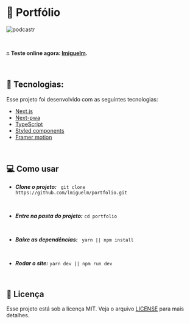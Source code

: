 # 🏅 Portfólio

![podcastr](.github/thumb.gif)

<br>

🔛 **Teste online agora: [lmiguelm](https://lmiguelm.vercel.app).**

<br>

## 🚀 Tecnologias:

Esse projeto foi desenvolvido com as seguintes tecnologias:

- [Next.js](https://reactjs.org)
- [Next-pwa](https://www.npmjs.com/package/next-pwa)
- [TypeScript](https://www.typescriptlang.org/)
- [Styled components](https://styled-components.com/)
- [Framer motion](https://www.framer.com/motion/)

<br>

## 💻 Como usar

- **_Clone o projeto:_**
  ` git clone https://github.com/lmiguelm/portfolio.git`

<br>

- **_Entre na pasta do projeto:_**
  `cd portfolio`

<br>

- **_Baixe as dependências:_**
  ` yarn || npm install`

<br>

- **_Rodar o site:_**
  `yarn dev || npm run dev`

<br>

## 📝 Licença

Esse projeto está sob a licença MIT. Veja o arquivo [LICENSE](https://github.com/lmiguelm/portfolio/blob/master/LICENSE.md) para mais detalhes.
